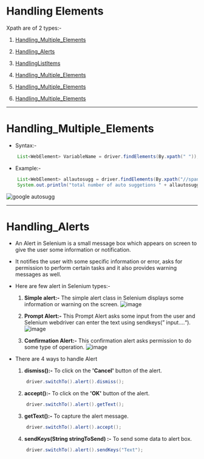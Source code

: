 # Handling Elements
Xpath are of 2 types:-
1.  [Handling_Multiple_Elements](#Handling_Multiple_Elements)
2.  [Handling_Alerts](#Handling_Alerts)
3.  [HandlingListItems](#HandlingListItems)

1.  [Handling_Multiple_Elements](#Handling_Multiple_Elements)
1.  [Handling_Multiple_Elements](#Handling_Multiple_Elements)
1.  [Handling_Multiple_Elements](#Handling_Multiple_Elements)

**********************************************************************
# Handling_Multiple_Elements
- Syntax:-
```java
    List<WebElement> VariableName = driver.findElements(By.xpath(" "));
```
- Example:-
```java
    List<WebElement> allautosugg = driver.findElements(By.xpath("//span[contains(.,'ava')]"));
    System.out.println("total number of auto suggetions " + allautosugg.size());
```
![google autosugg](https://user-images.githubusercontent.com/88243315/186228748-f3bc51b3-1330-45e5-8747-05258845eace.png)

********************************************************************************
# Handling_Alerts
- An Alert in Selenium is a small message box which appears on screen to give the user some information or notification. 
- It notifies the user with some specific information or error, asks for permission to perform certain tasks and it also provides warning messages as well.
- Here are few alert in Selenium types:-
    1. **Simple alert:-** The simple alert class in Selenium displays some information or warning on the screen.
    ![image](https://user-images.githubusercontent.com/88243315/186227814-0fdb51df-eab7-482b-b10c-16d7858de84f.png)


    2. **Prompt Alert:-** This Prompt Alert asks some input from the user and Selenium webdriver can enter the text using sendkeys(” input….“).
    ![image](https://user-images.githubusercontent.com/88243315/186227926-2274e28d-c258-4ec0-9072-90fd3c4b3ed0.png)


    3. **Confirmation Alert:-** This confirmation alert asks permission to do some type of operation.
    ![image](https://user-images.githubusercontent.com/88243315/186227981-ac8b9120-459d-46d6-945d-4f1b1a36d492.png)


- There are 4 ways to handle Alert 
    1.  **dismiss():-** To click on the **'Cancel'** button of the alert.
    ```java
        driver.switchTo().alert().dismiss();
    ```

    2.  **accept():-** To click on the **'OK'** button of the alert.
    ```java
        driver.switchTo().alert().getText();
    ```

    3.  **getText():-** To capture the alert message.
    ```java
        driver.switchTo().alert().accept();
    ```

    4.  **sendKeys(String stringToSend) :-** To send some data to alert box.
    ```java
        driver.switchTo().alert().sendKeys("Text");
    ```

